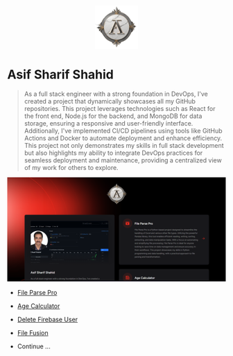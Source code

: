 <p align="center"><a href="https://asif92.github.io/My-Dev-Vault/" target="_blank"><img src="https://github.com/asif92/My-Dev-Vault/blob/dev/storage/app/public/static/logo_1.png?raw=true" width="100" alt="Asif Sharif Shahid"></a></p>


# Asif Sharif Shahid

> As a full stack engineer with a strong foundation in DevOps, I've created a project that dynamically showcases all my GitHub repositories. This project leverages technologies such as React for the front end, Node.js for the backend, and MongoDB for data storage, ensuring a responsive and user-friendly interface. Additionally, I've implemented CI/CD pipelines using tools like GitHub Actions and Docker to automate deployment and enhance efficiency. This project not only demonstrates my skills in full stack development but also highlights my ability to integrate DevOps practices for seamless deployment and maintenance, providing a centralized view of my work for others to explore.

![Landing Page](https://github.com/asif92/My-Dev-Vault/blob/dev/storage/app/public/static/landing_page.png?raw=true)

- [File Parse Pro](https://github.com/asif92/File-Parse-Pro)
- [Age Calculator](https://github.com/asif92/age-calculator)
- [Delete Firebase User](https://github.com/asif92/Delete-Firebase-User)
- [File Fusion](https://github.com/asif92/File-Fusion)


- Continue ...